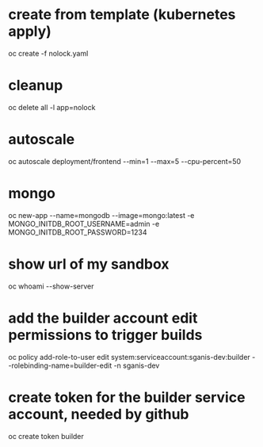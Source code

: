 # create from template (kubernetes apply)
oc create -f nolock.yaml

# cleanup
oc delete all -l app=nolock

# autoscale
oc autoscale deployment/frontend --min=1 --max=5 --cpu-percent=50

# mongo
oc new-app --name=mongodb --image=mongo:latest -e MONGO_INITDB_ROOT_USERNAME=admin -e MONGO_INITDB_ROOT_PASSWORD=1234

# show url of my sandbox
oc whoami --show-server

# add the builder account edit permissions to trigger builds
oc policy add-role-to-user edit system:serviceaccount:sganis-dev:builder --rolebinding-name=builder-edit -n sganis-dev

# create token for the builder service account, needed by github
oc create token builder
